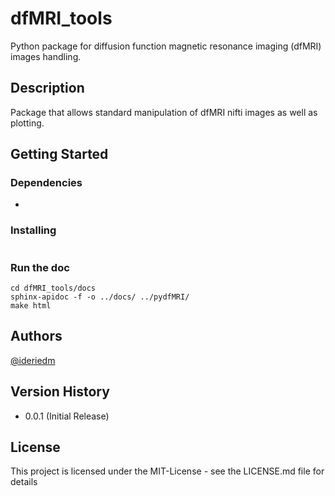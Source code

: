 # dfMRI_tools

Python package for diffusion function magnetic resonance imaging (dfMRI) images handling.

## Description

Package that allows standard manipulation of dfMRI nifti images as well as plotting.

## Getting Started

### Dependencies

* 

### Installing

```
```

### Run the doc

```
cd dfMRI_tools/docs
sphinx-apidoc -f -o ../docs/ ../pydfMRI/
make html
```

## Authors

[@ideriedm](Ines.De-Riedmatten@chuv.ch)

## Version History

* 0.0.1 (Initial Release)

## License

This project is licensed under the MIT-License - see the LICENSE.md file for details

